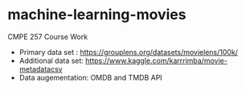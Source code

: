 # machine-learning-movies
CMPE 257 Course Work<Br>
* Primary data set : https://grouplens.org/datasets/movielens/100k/<br>
* Additional data set: https://www.kaggle.com/karrrimba/movie-metadatacsv<br>
* Data augementation: OMDB and TMDB API<br>
  
  
